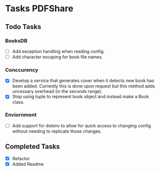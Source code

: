 # Tasks PDFShare

## **Todo Tasks**

### **BooksDB**
- [ ] Add exception handling when reading config.
- [ ] Add character escaping for book file names.

### **Conccurency**
- [X] Develop a service that generates cover when it detects new book has been added. Currently this is done upon request but this method adds uncessary overhead (in the seconds range).
- [X] Stop using tuple to represent book object and instead make a Book class.

### **Enviornment**
- [ ] Add support for dotenv to allow for quick access to changing config without needing to replicate those changes.

## **Completed Tasks**

- [X] Refactor
- [X] Added Readme 